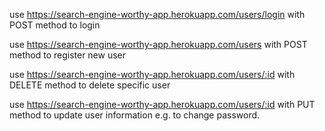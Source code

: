 use https://search-engine-worthy-app.herokuapp.com/users/login with POST method to login

use https://search-engine-worthy-app.herokuapp.com/users with POST method to register new user

use https://search-engine-worthy-app.herokuapp.com/users/:id with DELETE method to delete specific user

use https://search-engine-worthy-app.herokuapp.com/users/:id with PUT method to update user information e.g. to change password.

